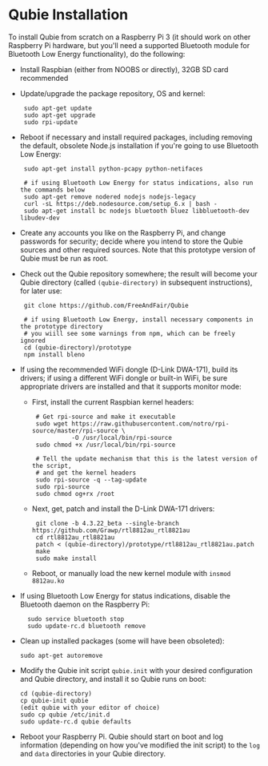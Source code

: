 Qubie Installation
===

To install Qubie from scratch on a Raspberry Pi 3 (it should work on other Raspberry Pi hardware,
but you'll need a supported Bluetooth module for Bluetooth Low Energy functionality), do the following:

* Install Raspbian (either from NOOBS or directly), 32GB SD card recommended
* Update/upgrade the package repository, OS and kernel: 

       sudo apt-get update 
       sudo apt-get upgrade
       sudo rpi-update
	
* Reboot if necessary and install required packages, including removing the default, obsolete Node.js installation if you're going to use Bluetooth Low Energy:

	   sudo apt-get install python-pcapy python-netifaces
	   
	   # if using Bluetooth Low Energy for status indications, also run the commands below
	   sudo apt-get remove nodered nodejs nodejs-legacy
	   curl -sL https://deb.nodesource.com/setup_6.x | bash -
	   sudo apt-get install bc nodejs bluetooth bluez libbluetooth-dev libudev-dev

* Create any accounts you like on the Raspberry Pi, and change passwords for security; decide where you intend to store the Qubie sources and other required sources. Note that this prototype version of Qubie must be run as root.

* Check out the Qubie repository somewhere; the result will become your Qubie directory (called `(qubie-directory)` in subsequent instructions), for later use:

       git clone https://github.com/FreeAndFair/Qubie
       
       # if using Bluetooth Low Energy, install necessary components in the prototype directory
       # you wiill see some warnings from npm, which can be freely ignored
       cd (qubie-directory)/prototype
       npm install bleno

* If using the recommended WiFi dongle (D-Link DWA-171), build its drivers; if using a different WiFi dongle or built-in WiFi, be sure appropriate drivers are installed and that it supports monitor mode: 
  * First, install the current Raspbian kernel headers:

	     # Get rpi-source and make it executable
	     sudo wget https://raw.githubusercontent.com/notro/rpi-source/master/rpi-source \
	               -O /usr/local/bin/rpi-source
	     sudo chmod +x /usr/local/bin/rpi-source

	     # Tell the update mechanism that this is the latest version of the script, 
	     # and get the kernel headers
	     sudo rpi-source -q --tag-update
	     sudo rpi-source
	     sudo chmod og+rx /root
	     
  * Next, get, patch and install the D-Link DWA-171 drivers:
         
         git clone -b 4.3.22_beta --single-branch https://github.com/Grawp/rtl8812au_rtl8821au 
         cd rtl8812au_rtl8821au
         patch < (qubie-directory)/prototype/rtl8812au_rtl8821au.patch
         make
         sudo make install
         
  * Reboot, or manually load the new kernel module with `insmod 8812au.ko`

* If using Bluetooth Low Energy for status indications, disable the Bluetooth daemon on the Raspberry Pi:

        sudo service bluetooth stop
        sudo update-rc.d bluetooth remove
        
* Clean up installed packages (some will have been obsoleted):
        
      sudo apt-get autoremove

* Modify the Qubie init script `qubie.init` with your desired configuration and Qubie directory, and install it so Qubie runs on boot:

      cd (qubie-directory)
      cp qubie-init qubie
      (edit qubie with your editor of choice)
      sudo cp qubie /etc/init.d
      sudo update-rc.d qubie defaults
      
* Reboot your Raspberry Pi. Qubie should start on boot and log information (depending on how you've modified the init script) to the `log` and `data` directories in your Qubie directory.
      